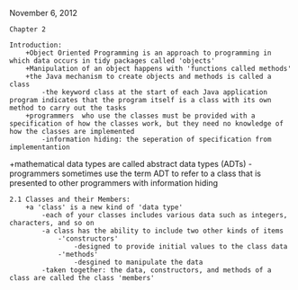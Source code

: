 November 6, 2012

	Chapter 2

	Introduction:
		+Object Oriented Programming is an approach to programming in which data occurs in tidy packages called 'objects'
		+Manipulation of an object happens with 'functions called methods'
		+the Java mechanism to create objects and methods is called a class
			-the keyword class at the start of each Java application program indicates that the program itself is a class with its own method to carry out the tasks
		+programmers  who use the classes must be provided with a specification of how the classes work, but they need no knowledge of how the classes are implemented
			-information hiding: the seperation of specification from implementantion
+mathematical data types are called abstract data types (ADTs)
			-programmers sometimes use the term ADT to refer to a class that is presented to other programmers with information hiding
	
	2.1 Classes and their Members:
		+a 'class' is a new kind of 'data type'
			-each of your classes includes various data such as integers, characters, and so on
			-a class has the ability to include two other kinds of items
				-'constructors'
					-designed to provide initial values to the class data
				-'methods'
					-desgined to manipulate the data
			-taken together: the data, constructors, and methods of a class are called the class 'members'
		
